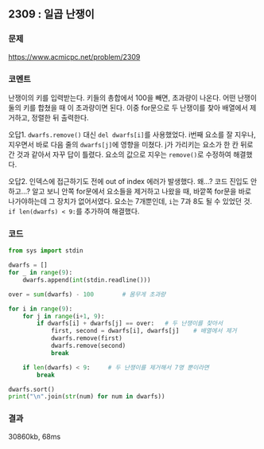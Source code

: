 ## 2309 : 일곱 난쟁이
### 문제
https://www.acmicpc.net/problem/2309
### 코멘트
난쟁이의 키를 입력받는다.
키들의 총합에서 100을 빼면, 초과량이 나온다. 어떤 난쟁이 둘의 키를 합쳤을 때 이 초과량이면 된다.
이중 for문으로 두 난쟁이를 찾아 배열에서 제거하고, 정렬한 뒤 출력한다.

오답1. `dwarfs.remove()` 대신 ```del dwarfs[i]```를 사용했었다.
i번째 요소를 잘 지우나, 지우면서 바로 다음 줄의 `dwarfs[j]`에 영향을 미쳤다. j가 가리키는 요소가 한 칸 뒤로 간 것과 같아서 자꾸 답이 틀렸다.
요소의 값으로 지우는 `remove()`로 수정하여 해결했다.

오답2. 인덱스에 접근하기도 전에 out of index 에러가 발생했다. 왜...? 코드 진입도 안하고...?
알고 보니 안쪽 for문에서 요소들을 제거하고 나왔을 때, 바깥쪽 for문을 바로 나가야하는데 그 장치가 없어서였다.
요소는 7개뿐인데, `i`는 7과 8도 될 수 있었던 것.
`if len(dwarfs) < 9:`를 추가하여 해결했다. 

### 코드
```python
from sys import stdin

dwarfs = []
for _ in range(9):
    dwarfs.append(int(stdin.readline()))

over = sum(dwarfs) - 100        # 몸무게 초과량

for i in range(9):
    for j in range(i+1, 9):
        if dwarfs[i] + dwarfs[j] == over:   # 두 난쟁이를 찾아서
            first, second = dwarfs[i], dwarfs[j]    # 배열에서 제거
            dwarfs.remove(first)
            dwarfs.remove(second)
            break

    if len(dwarfs) < 9:     # 두 난쟁이를 제거해서 7명 뿐이라면
        break

dwarfs.sort()
print("\n".join(str(num) for num in dwarfs))

```
### 결과
30860kb, 68ms

